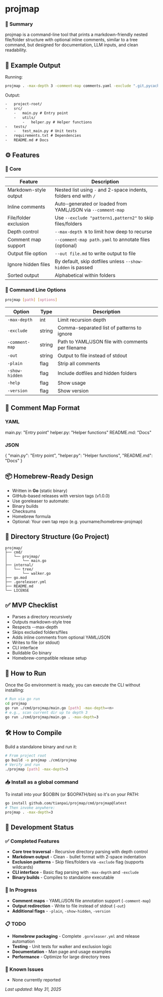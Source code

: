 # projmap

### 📌 Summary

projmap is a command-line tool that prints a markdown-friendly nested
file/folder structure with optional inline comments, similar to a tree command,
but designed for documentation, LLM inputs, and clean readability.

## 📄 Example Output

Running:

```bash
projmap . -max-depth 3 -comment-map comments.yaml -exclude ".git,pycache"
```

Output:

```txt
-   project-root/
-   src/
    -   main.py # Entry point
    -   utils/
        -   helper.py # Helper functions
-   tests/
    -   test_main.py # Unit tests
-   requirements.txt # Dependencies
-   README.md # Docs
```

## ⚙️ Features

### 🔸 Core

| Feature               | Description                                                     |
| --------------------- | --------------------------------------------------------------- |
| Markdown-style output | Nested list using `-` and 2-space indents, folders end with `/` |
| Inline comments       | Auto-generated or loaded from YAML/JSON via `--comment-map`     |
| File/folder exclusion | Use `--exclude "pattern1,pattern2"` to skip files/folders       |
| Depth control         | `--max-depth N` to limit how deep to recurse                    |
| Comment map support   | `--comment-map path.yaml` to annotate files (optional)          |
| Output file option    | `--out file.md` to write output to file                         |
| Ignore hidden files   | By default, skip dotfiles unless `--show-hidden` is passed      |
| Sorted output         | Alphabetical within folders                                     |

### 🔸 Command Line Options

```bash
projmap [path] [options]
```

| Option         | Type   | Description                                       |
| -------------- | ------ | ------------------------------------------------- |
| `-max-depth`   | int    | Limit recursion depth                             |
| `-exclude`     | string | Comma-separated list of patterns to ignore        |
| `-comment-map` | string | Path to YAML/JSON file with comments per filename |
| `-out`         | string | Output to file instead of stdout                  |
| `-plain`       | flag   | Strip all comments                                |
| `-show-hidden` | flag   | Include dotfiles and hidden folders               |
| `-help`        | flag   | Show usage                                        |
| `-version`     | flag   | Show version                                      |

## 📁 Comment Map Format

### YAML

main.py: "Entry point" helper.py: "Helper functions" README.md: "Docs"

### JSON

{ "main.py": "Entry point", "helper.py": "Helper functions", "README.md": "Docs"
}

## 📦 Homebrew-Ready Design

-   Written in **Go** (static binary)
-   GitHub-based releases with version tags (v1.0.0)
-   Use goreleaser to automate:
-   Binary builds
-   Checksums
-   Homebrew formula
-   Optional: Your own tap repo (e.g. yourname/homebrew-projmap)

## 🧱 Directory Structure (Go Project)

```
projmap/
├── cmd/
│   └── projmap/
│       └── main.go
├── internal/
│   └── tree/
│       └── walker.go
├── go.mod
├── .goreleaser.yml
├── README.md
└── LICENSE
```

## ✅ MVP Checklist

-   Parses a directory recursively
-   Outputs markdown-style tree
-   Respects --max-depth
-   Skips excluded folders/files
-   Adds inline comments from optional YAML/JSON
-   Writes to file (or stdout)
-   CLI interface
-   Buildable Go binary
-   Homebrew-compatible release setup

## 🚀 How to Run

Once the Go environment is ready, you can execute the CLI without installing:

```bash
# Run via go run
cd projmap
go run ./cmd/projmap/main.go [path] -max-depth=<n>
# e.g., scan current dir up to depth 3
go run ./cmd/projmap/main.go . -max-depth=3
```

## 🛠️ How to Compile

Build a standalone binary and run it:

```bash
# From project root
go build -o projmap ./cmd/projmap
# Verify and run
./projmap [path] -max-depth=3
```

### 📥 Install as a global command

To install into your $GOBIN (or $GOPATH/bin) so it's on your PATH:

```bash
go install github.com/tianpai/projmap/cmd/projmap@latest
# Then invoke anywhere:
projmap . -max-depth=3
```

## 🚧 Development Status

### ✅ Completed Features

-   **Core tree traversal** - Recursive directory parsing with depth control
-   **Markdown output** - Clean `-` bullet format with 2-space indentation
-   **Exclusion patterns** - Skip files/folders via `-exclude` flag (supports
    wildcards)
-   **CLI interface** - Basic flag parsing with `-max-depth` and `-exclude`
-   **Binary builds** - Compiles to standalone executable

### 🔄 In Progress

-   **Comment maps** - YAML/JSON file annotation support (`-comment-map`)
-   **Output redirection** - Write to file instead of stdout (`-out`)
-   **Additional flags** - `-plain`, `-show-hidden`, `-version`

### 📋 TODO

-   **Homebrew packaging** - Complete `.goreleaser.yml` and release automation
-   **Testing** - Unit tests for walker and exclusion logic
-   **Documentation** - Man page and usage examples
-   **Performance** - Optimize for large directory trees

### 🐛 Known Issues

-   None currently reported

_Last updated: May 31, 2025_
